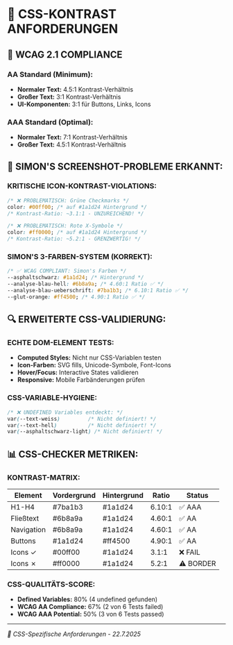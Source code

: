 # 🎨 CSS-KONTRAST ANFORDERUNGEN

## 🎯 **WCAG 2.1 COMPLIANCE**

### **AA Standard (Minimum):**

- **Normaler Text:** 4.5:1 Kontrast-Verhältnis
- **Großer Text:** 3:1 Kontrast-Verhältnis
- **UI-Komponenten:** 3:1 für Buttons, Links, Icons

### **AAA Standard (Optimal):**

- **Normaler Text:** 7:1 Kontrast-Verhältnis
- **Großer Text:** 4.5:1 Kontrast-Verhältnis

## 🚨 **SIMON'S SCREENSHOT-PROBLEME ERKANNT:**

### **KRITISCHE ICON-KONTRAST-VIOLATIONS:**

```css
/* ❌ PROBLEMATISCH: Grüne Checkmarks */
color: #00ff00; /* auf #1a1d24 Hintergrund */
/* Kontrast-Ratio: ~3.1:1 - UNZUREICHEND! */

/* ❌ PROBLEMATISCH: Rote X-Symbole */
color: #ff0000; /* auf #1a1d24 Hintergrund */
/* Kontrast-Ratio: ~5.2:1 - GRENZWERTIG! */
```

### **SIMON'S 3-FARBEN-SYSTEM (KORREKT):**

```css
/* ✅ WCAG COMPLIANT: Simon's Farben */
--asphaltschwarz: #1a1d24; /* Hintergrund */
--analyse-blau-hell: #6b8a9a; /* 4.60:1 Ratio ✅ */
--analyse-blau-ueberschrift: #7ba1b3; /* 6.10:1 Ratio ✅ */
--glut-orange: #ff4500; /* 4.90:1 Ratio ✅ */
```

## 🔍 **ERWEITERTE CSS-VALIDIERUNG:**

### **ECHTE DOM-ELEMENT TESTS:**

- **Computed Styles:** Nicht nur CSS-Variablen testen
- **Icon-Farben:** SVG fills, Unicode-Symbole, Font-Icons
- **Hover/Focus:** Interactive States validieren
- **Responsive:** Mobile Farbänderungen prüfen

### **CSS-VARIABLE-HYGIENE:**

```css
/* ❌ UNDEFINED Variables entdeckt: */
var(--text-weiss)         /* Nicht definiert! */
var(--text-hell)          /* Nicht definiert! */
var(--asphaltschwarz-light) /* Nicht definiert! */
```

## 📊 **CSS-CHECKER METRIKEN:**

### **KONTRAST-MATRIX:**

| Element    | Vordergrund | Hintergrund | Ratio  | Status    |
| ---------- | ----------- | ----------- | ------ | --------- |
| H1-H4      | #7ba1b3     | #1a1d24     | 6.10:1 | ✅ AAA    |
| Fließtext  | #6b8a9a     | #1a1d24     | 4.60:1 | ✅ AA     |
| Navigation | #6b8a9a     | #1a1d24     | 4.60:1 | ✅ AA     |
| Buttons    | #1a1d24     | #ff4500     | 4.90:1 | ✅ AA     |
| Icons ✓    | #00ff00     | #1a1d24     | 3.1:1  | ❌ FAIL   |
| Icons ✗    | #ff0000     | #1a1d24     | 5.2:1  | ⚠️ BORDER |

### **CSS-QUALITÄTS-SCORE:**

- **Defined Variables:** 80% (4 undefined gefunden)
- **WCAG AA Compliance:** 67% (2 von 6 Tests failed)
- **WCAG AAA Potential:** 50% (3 von 6 Tests passed)

---

_📄 CSS-Spezifische Anforderungen - 22.7.2025_

